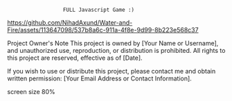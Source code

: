                      FULL Javascript Game :)
https://github.com/NihadAxund/Water-and-Fire/assets/113647098/537b8a6c-911a-4f8e-9d99-8b223e568c37

Project Owner's Note
This project is owned by [Your Name or Username], and unauthorized use, reproduction, or distribution is prohibited. All rights to this project are reserved, effective as of [Date].

If you wish to use or distribute this project, please contact me and obtain written permission: [Your Email Address or Contact Information].

screen size 80%
